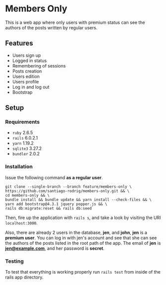 # Members Only

This is a web app where only users with premium status can see the authors of
the posts written by regular users.

## Features

- Users sign up
- Logged in status
- Remembering of sessions
- Posts creation
- Users edition
- Users profile
- Log in and log out
- Bootstrap

## Setup

### Requirements

- `ruby` 2.6.5
- `rails` 6.0.2.1
- `yarn` 1.19.2
- `sqlite3` 3.27.2
- `bundler` 2.0.2

### Installation

Issue the following command **as a regular user**.

```shell
git clone --single-branch --branch feature/members-only \
https://github.com/santiago-rodrig/members-only.git && \
cd members-only && \
bundle install && bundle update && yarn install --check-files && \
yarn add bootstrap@4.3.1 jquery popper.js && \
rails db:migrate:reset && rails db:seed
```

Then, fire up the application with `rails s`, and take a look by visiting the
URI `localhost:3000`.

Also, there are already 2 users in the database, **jen**, and **john**, **jen**
is a **premium user**. You can log in with jen's account and see that she can
see the authors of the posts listed in the root path of the app. The email of
**jen** is **jen@example.com**, and her password is **secret**.

### Testing

To test that everything is working properly run `rails test` from inside of
the rails app directory.
